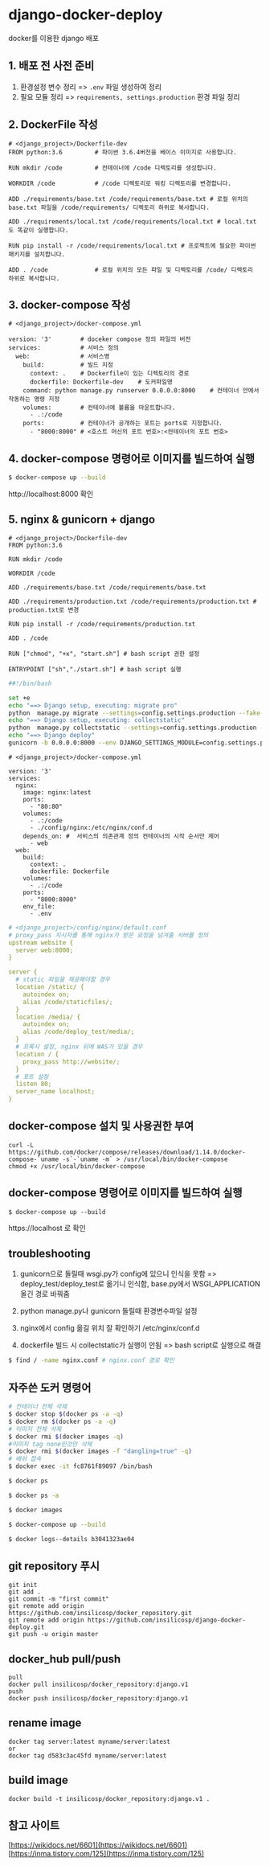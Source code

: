 # django-docker-deploy
docker를 이용한 django 배포

## 1. 배포 전 사전 준비
1. 환경설정 변수 정리 => `.env` 파일 생성하여 정리   
2. 필요 모듈 정리 => `requirements, settings.production` 환경 파일 정리

## 2. DockerFile 작성
```docker
# <django_project>/Dockerfile-dev
FROM python:3.6 		# 파이썬 3.6.4버전을 베이스 이미지로 사용합니다.

RUN mkdir /code 		# 컨테이너에 /code 디렉토리를 생성합니다.

WORKDIR /code 			# /code 디렉토리로 워킹 디렉토리를 변경합니다.

ADD ./requirements/base.txt /code/requirements/base.txt # 로컬 위치의 base.txt 파일을 /code/requirements/ 디렉토리 하위로 복사합니다.

ADD ./requirements/local.txt /code/requirements/local.txt # local.txt도 똑같이 실행합니다.

RUN pip install -r /code/requirements/local.txt # 프로젝트에 필요한 파이썬 패키지를 설치합니다.

ADD . /code				# 로컬 위치의 모든 파일 및 디렉토리를 /code/ 디렉토리 하위로 복사합니다.
```

## 3. docker-compose 작성
```docker
# <django_project>/docker-compose.yml

version: '3'		# doceker compose 정의 파일의 버전
services:			# 서비스 정의
  web:				# 서비스명
    build:			# 빌드 지정
      context: . 	# Dockerfile이 있는 디렉토리의 경로
      dockerfile: Dockerfile-dev 	# 도커파일명
    command: python manage.py runserver 0.0.0.0:8000 	# 컨테이너 안에서 작동하는 명령 지정
    volumes: 		# 컨테이너에 볼륨을 마운트합니다.
      - .:/code
    ports: 			# 컨테이너가 공개하는 포트는 ports로 지정합니다.
      - "8000:8000" # <호스트 머신의 포트 번호>:<컨테이너의 포트 번호>
```

## 4. docker-compose 명령어로 이미지를 빌드하여 실행
```zsh
$ docker-compose up --build
```
http://localhost:8000 확인

## 5. nginx & gunicorn + django
```docker
# <django_project>/Dockerfile-dev
FROM python:3.6

RUN mkdir /code

WORKDIR /code

ADD ./requirements/base.txt /code/requirements/base.txt

ADD ./requirements/production.txt /code/requirements/production.txt # production.txt로 변경

RUN pip install -r /code/requirements/production.txt

ADD . /code

RUN ["chmod", "+x", "start.sh"] # bash script 권한 설정

ENTRYPOINT ["sh","./start.sh"] # bash script 실행
```

```zsh
##!/bin/bash

set +e 
echo "==> Django setup, executing: migrate pro"
python  manage.py migrate --settings=config.settings.production --fake-initial
echo "==> Django setup, executing: collectstatic"
python  manage.py collectstatic --settings=config.settings.production --noinput -v 3
echo "==> Django deploy"
gunicorn -b 0.0.0.0:8000 --env DJANGO_SETTINGS_MODULE=config.settings.production deploy_test.wsgi:application 
```

```docker
# <django_project>/docker-compose.yml

version: '3'
services:
  nginx:
    image: nginx:latest
    ports:
      - "80:80"
    volumes:
      - .:/code
      - ./config/nginx:/etc/nginx/conf.d
    depends_on:	#  서비스의 의존관계 정의 컨테이너의 시작 순서만 제어 
      - web
  web:
    build:
      context: .
      dockerfile: Dockerfile
    volumes:
      - .:/code
    ports:
      - "8000:8000"
    env_file:
      - .env
```
```yml
# <django_project>/config/nginx/default.conf
# proxy_pass 지시자를 통해 nginx가 받은 요청을 넘겨줄 서버를 정의
upstream website {
  server web:8000;
}

server {
  # static 파일을 제공해야할 경우
  location /static/ {
    autoindex on;
    alias /code/staticfiles/;
  }
  location /media/ {
    autoindex on;
    alias /code/deploy_test/media/;
  }
  # 프록시 설정, nginx 뒤에 WAS가 있을 경우
  location / {
    proxy_pass http://website/;
  }  
  # 포트 설정
  listen 80;
  server_name localhost;
}

```
## docker-compose 설치 및 사용권한 부여
```
curl -L https://github.com/docker/compose/releases/download/1.14.0/docker-compose-`uname -s`-`uname -m` > /usr/local/bin/docker-compose
chmod +x /usr/local/bin/docker-compose
```

## docker-compose 명령어로 이미지를 빌드하여 실행

```
$ docker-compose up --build
```
https://localhost 로 확인


## troubleshooting
1. gunicorn으로 돌릴때 wsgi.py가 config에 있으니 인식을 못함 => deploy_test/deploy_test로 옮기니 인식함, base.py에서 WSGI_APPLICATION 올긴 경로 바꿔줌

2. python manage.py나 gunicorn 돌릴때 환경변수파일 설정

3. nginx에서 config 옮길 위치 잘 확인하기 /etc/nginx/conf.d

4. dockerfile 빌드 시 collectstatic가 실행이 안됨 => bash script로 실행으로 해결
```zsh
$ find / -name nginx.conf # nginx.conf 경로 확인
```

## 자주쓴 도커 명령어
```zsh
# 컨테이너 전체 삭제
$ docker stop $(docker ps -a -q)
$ docker rm $(docker ps -a -q)
# 이미지 전체 삭제
$ docker rmi $(docker images -q)
#이미지 tag none인것만 삭제
$ docker rmi $(docker images -f "dangling=true" -q)
# 배쉬 접속
$ docker exec -it fc8761f89097 /bin/bash

$ docker ps

$ docker ps -a

$ docker images

$ docker-compose up --build

$ docker logs--details b3041323ae04
```
## git repository 푸시
```
git init
git add .
git commit -m "first commit"
git remote add origin https://github.com/insilicosp/docker_repository.git
git remote add origin https://github.com/insilicosp/django-docker-deploy.git
git push -u origin master
```

## docker_hub pull/push
```
pull
docker pull insilicosp/docker_repository:django.v1
push
docker push insilicosp/docker_repository:django.v1
```
## rename image
```
docker tag server:latest myname/server:latest
or
docker tag d583c3ac45fd myname/server:latest
```

## build image
```
docker build -t insilicosp/docker_repository:django.v1 .
```
## 참고 사이트
[https://wikidocs.net/6601](https://wikidocs.net/6601)  
[https://inma.tistory.com/125](https://inma.tistory.com/125)
